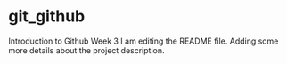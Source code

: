 # git_github
Introduction to Github Week 3
I am editing the README file. Adding some more details about the project description.
